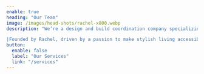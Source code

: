```yaml
---
enable: true
heading: "Our Team"
image: /images/head-shots/rachel-x800.webp
description: "We’re a design and build coordination company specializing in interior design. Based in Farnham, Surrey, we serve Hampshire, Surrey, Sussex, London, and beyond — happy to travel UK-wide and internationally for the right project.

|Founded by Rachel, driven by a passion to make stylish living accessible, we offer bespoke services ranging from design-only to full project management. From concept to completion, we help you transform your home to suit your lifestyle with functional, beautiful spaces."
button:
  enable: false
  label: "Our Services"
  link: "/services"
---
```

